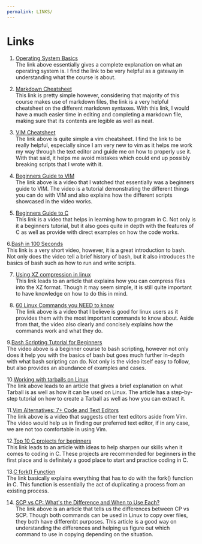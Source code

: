 ```yaml
---
permalink: LINKS/
---
```


# Links

1. [Operating System Basics](https://www.geeksforgeeks.org/what-is-an-operating-system/)<br>
The link above essentially gives a complete explanation on what an operating system is.
I find the link to be very helpful as a gateway in understanding what the course is about.

2. [Markdown Cheatsheet](https://www.markdownguide.org/cheat-sheet/)<br>
This link is pretty simple however, considering that majority of this course makes use of markdown files, the link is a very helpful cheatsheet on the different markdown syntaxes. With this link, I would have a much easier time in editing and completing a markdown file, making sure that its contents are legible as well as neat.

3. [VIM Cheatsheet](https://vim.rtorr.com/)<br>
The link above is quite simple a vim cheatsheet. I find the link to be really helpful, especially since I am very new to vim as it helps me work my way through the text editor and guide me on how to properly use it. With that said, it helps me avoid mistakes which could end up possibly breaking scripts that I wrote with it.

4. [Beginners Guide to VIM](https://www.youtube.com/watch?v=RZ4p-saaQkc)<br>
The link above is a video that I watched that essentially was a beginners guide to VIM. The video is a tutorial demonstrating the different things you can do with VIM and also explains how the different scripts showcased in the video works.

5. [Beginners Guide to C](https://www.youtube.com/watch?v=KJgsSFOSQv0)<br>
This link is a video that helps in learning how to program in C. Not only is it a beginners tutorial, but it also  goes quite in depth with the features of C as well as provide with direct examples on how the code works.

6.[Bash in 100 Seconds](https://www.youtube.com/watch?v=I4EWvMFj37g)<br>
This link is a very short video, however, it is a great introduction to bash. Not only does the video tell a brief history of bash, but it also introduces the basics of bash such as how to run and write scripts.

7. [Using XZ compression in linux](https://www.baeldung.com/linux/xz-compression)<br>
This link leads to an article that explains how you can compress files into the XZ format. Though it may seem simple, it is still quite important to have knowledge on how to do this in mind.

8. [60 Linux Commands you NEED to know](https://www.youtube.com/watch?v=gd7BXuUQ91w)<br>
The link above is a video that I believe is good for linux users as it provides them with the most important commands to know about. Aside from that, the video also clearly and concisely explains how the commands work and what they do.

9.[Bash Scripting Tutorial for Beginners](https://www.youtube.com/watch?v=tK9Oc6AEnR4)<br>
The video above is a beginner course to bash scripting, however not only does it help you with the basics of bash but goes much further in-depth with what bash scripting can do. Not only is the video itself easy to follow, but also provides an abundance of examples and cases.

10.[Working with tarballs on Linux](https://www.networkworld.com/article/3328840/working-with-tarballs-on-linux.html)<br>
The link above leads to an article that gives a brief explanation on what Tarball is as well as how it can be used on Linux. The article has a step-by-step tutorial on how to create a Tarball as well as how you can extract it.

11.[Vim Alternatives: 7+ Code and Text Editors](https://www.youtube.com/watch?v=53CfsUZxadM)<br>
The link above is a video that suggests other text editors aside from Vim. The video would help us in finding our preferred text editor, if in any case, we are not too comfortable in using Vim. 

12.[Top 10 C projects for beginners](https://www.analyticsinsight.net/top-10-c-projects-for-beginners-to-sharpen-necessary-skills-in-2022/)<br>
This link leads to an article with ideas to help sharpen our skills when it comes to coding in C. These projects are recommended for beginners in the first place and is definitely a good place to start and practice coding in C.

13.[C fork() Function](https://www.scaler.com/topics/c-fork/)<br>
The link basically explains everything that has to do with the fork() function in C. This function is essentially the act of duplicating a process from an existing process.

14. [SCP vs CP: What's the Difference and When to Use Each?](https://devicetests.com/scp-vs-cp-difference-when-to-use)<br>
The link above is an article that tells us the differences between CP vs SCP. Though both commands can be used in Linux to copy over files, they both have differenbt purposes. This article is a good way on understanding the differences and helping us figure out which command to use in copying depending on the situation.
